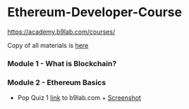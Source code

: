 # Ethereum-Developer-Course
https://academy.b9lab.com/courses/

Copy of all materials is [here](https://docs.google.com/spreadsheets/d/1CRJ-z15SS8cCOezTVXzz5XFyPcT69zdFHvsbGqXYgXI)

### Module 1 - What is Blockchain?

### Module 2 - Ethereum Basics

- Pop Quiz 1 [link](https://academy.b9lab.com/courses/course-v1:B9lab+BLOCKSTARS-ETH-1+2019-03/courseware/440e28a5280b4cf0895005b7569fce23/218d23af07194724af38d9f8911ed740/) to b9lab.com + [Screenshot](https://drive.google.com/file/d/15abPjkJiu6NooMAY4IcmPWlm6LQCZSoJ/view?usp=sharing)
